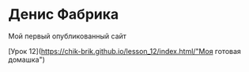 

# Денис Фабрика
Мой первый опубликованный сайт

[Урок 12](https://chik-brik.github.io/lesson_12/index.html/"Моя готовая домашка")
